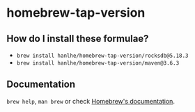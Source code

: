 # homebrew-tap-version

## How do I install these formulae?

- `brew install hanlhe/homebrew-tap-version/rocksdb@5.18.3`
- `brew install hanlhe/homebrew-tap-version/maven@3.6.3`

## Documentation

`brew help`, `man brew` or check [Homebrew's documentation](https://docs.brew.sh).
